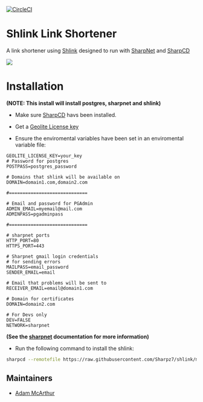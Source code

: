 [![CircleCI](https://circleci.com/gh/Sharpz7/shlink/tree/main.svg?style=svg)](https://circleci.com/gh/Sharpz7/shlink/tree/main)

# Shlink Link Shortener

A link shortener using [Shlink](https://shlink.io/) designed to run with [SharpNet](https://github.com/Sharpz7/sharpnet) and [SharpCD](https://github.com/Sharpz7/sharpcd)

![](https://files.mcaq.me/h7sv.png)

# Installation

**(NOTE: This install will install postgres, sharpnet and shlink)**

- Make sure [SharpCD](https://github.com/Sharpz7/sharpcd) havs been installed.

- Get a [Geolite License key](https://shlink.io/documentation/geolite-license-key/)

- Ensure the enviromental variables have been set in an enviromental variable file:

```env
GEOLITE_LICENSE_KEY=your_key
# Password for postgres
POSTPASS=postgres_password

# Domains that shlink will be available on
DOMAIN=domain1.com,domain2.com

#=============================

# Email and password for PGAdmin
ADMIN_EMAIL=myemail@mail.com
ADMINPASS=pgadminpass

#=============================

# sharpnet ports
HTTP_PORT=80
HTTPS_PORT=443

# Sharpnet gmail login credentials
# for sending errors
MAILPASS=email_password
SENDER_EMAIL=email

# Email that problems will be sent to
RECEIVER_EMAIL=email@domain1.com

# Domain for certificates
DOMAIN=domain2.com

# For Devs only
DEV=FALSE
NETWORK=sharpnet
```

**(See the [sharpnet](https://github.com/Sharpz7/sharpnet) documentation for more information)**

- Run the following command to install the shlink:

```bash
sharpcd --remotefile https://raw.githubusercontent.com/Sharpz7/shlink/main/.sharpcd/sharpcd.yml
```

## Maintainers

- [Adam McArthur](https://adam.mcaq.me)